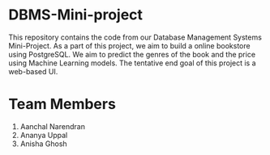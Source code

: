 # DBMS-Mini-project

This repository contains the code from our Database Management Systems Mini-Project. 
As a part of this project, we aim to build a online bookstore using PostgreSQL. We aim to predict the genres of the book and the price using Machine Learning models. 
The tentative end goal of this project is a web-based UI.

# Team Members
1. Aanchal Narendran
2. Ananya Uppal 
3. Anisha Ghosh 
